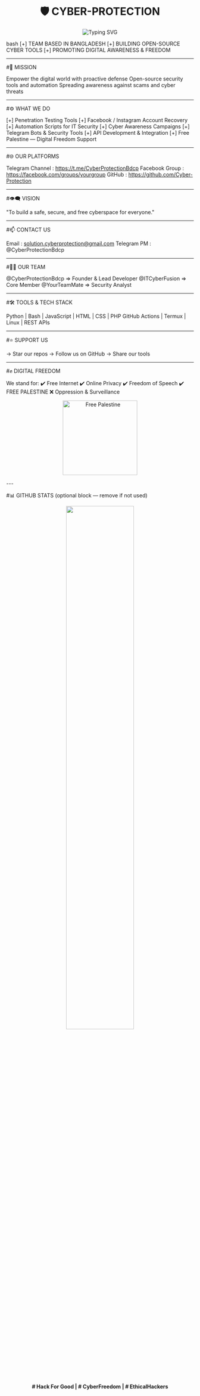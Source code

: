 
<h1 align="center">🛡️ CYBER-PROTECTION</h1>

<p align="center">
  <img src="https://readme-typing-svg.demolab.com?font=Fira+Code&size=20&pause=1000&color=00FF00&center=true&vCenter=true&width=435&lines=Cybersecurity+%7C+Ethical+Hacking+%7C+Digital+Freedom" alt="Typing SVG" />
</p>



bash
[+] TEAM BASED IN BANGLADESH
[+] BUILDING OPEN-SOURCE CYBER TOOLS
[+] PROMOTING DIGITAL AWARENESS & FREEDOM


---

#🧠 MISSION

Empower the digital world with proactive defense
Open-source security tools and automation
Spreading awareness against scams and cyber threats


---

#⚙️ WHAT WE DO

[+] Penetration Testing Tools
[+] Facebook / Instagram Account Recovery
[+] Automation Scripts for IT Security
[+] Cyber Awareness Campaigns
[+] Telegram Bots & Security Tools
[+] API Development & Integration
[+] Free Palestine — Digital Freedom Support


---

#🌐 OUR PLATFORMS

Telegram Channel : https://t.me/CyberProtectionBdcp
Facebook Group   : https://facebook.com/groups/yourgroup
GitHub           : https://github.com/Cyber-Protection


---

#👁️‍🗨️ VISION

"To build a safe, secure, and free cyberspace for everyone."


---

#📫 CONTACT US

Email         : solution.cyberprotection@gmail.com
Telegram PM   : @CyberProtectionBdcp


---

#🧑‍💻 OUR TEAM

@CyberProtectionBdcp   => Founder & Lead Developer
@ITCyberFusion         => Core Member
@YourTeamMate          => Security Analyst


---

#🛠️ TOOLS & TECH STACK

Python | Bash | JavaScript | HTML | CSS | PHP
GitHub Actions | Termux | Linux | REST APIs


---

#⭐ SUPPORT US

→ Star our repos
→ Follow us on GitHub
→ Share our tools


---

#✊ DIGITAL FREEDOM

We stand for:
✔️ Free Internet
✔️ Online Privacy
✔️ Freedom of Speech
✔️ FREE PALESTINE
❌ Oppression & Surveillance

<p align="center">
  <img src="https://i.ibb.co/7gk3N8Z/free-palestine-flag.png" alt="Free Palestine" width="200"/>
</p>
---

#📊 GITHUB STATS (optional block — remove if not used)

<p align="center">
  <img src="https://github-readme-stats.vercel.app/api?username=Cyber-Protection&show_icons=true&theme=radical" width="60%"/>
</p><p align="center"><b># Hack For Good | # CyberFreedom | # EthicalHackers </b></p>
